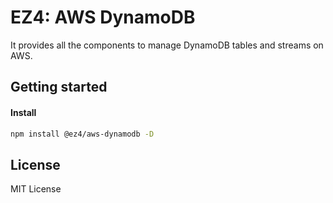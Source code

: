 # EZ4: AWS DynamoDB

It provides all the components to manage DynamoDB tables and streams on AWS.

## Getting started

#### Install

```sh
npm install @ez4/aws-dynamodb -D
```

## License

MIT License
